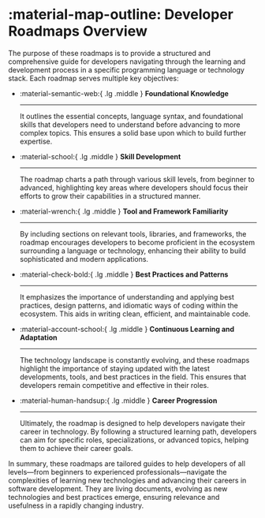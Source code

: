 # :material-map-outline: Developer Roadmaps Overview

The purpose of these roadmaps is to provide a structured and comprehensive guide for developers navigating through the learning and development process in a specific programming language or technology stack. Each roadmap serves multiple key objectives:

<div class="grid cards" markdown>

-    :material-semantic-web:{ .lg .middle } __Foundational Knowledge__

     ---

     It outlines the essential concepts, language syntax, and foundational skills that developers need to understand before advancing to more complex topics. This ensures a solid base upon which to build further expertise.

-   :material-school:{ .lg .middle } __Skill Development__

    ---

    The roadmap charts a path through various skill levels, from beginner to advanced, highlighting key areas where developers should focus their efforts to grow their capabilities in a structured manner.

-   :material-wrench:{ .lg .middle } __Tool and Framework Familiarity__

    ---

    By including sections on relevant tools, libraries, and frameworks, the roadmap encourages developers to become proficient in the ecosystem surrounding a language or technology, enhancing their ability to build sophisticated and modern applications.

-   :material-check-bold:{ .lg .middle } __Best Practices and Patterns__

    ---

    It emphasizes the importance of understanding and applying best practices, design patterns, and idiomatic ways of coding within the ecosystem. This aids in writing clean, efficient, and maintainable code.

-   :material-account-school:{ .lg .middle } __Continuous Learning and Adaptation__

    ---

    The technology landscape is constantly evolving, and these roadmaps highlight the importance of staying updated with the latest developments, tools, and best practices in the field. This ensures that developers remain competitive and effective in their roles.

-   :material-human-handsup:{ .lg .middle } __Career Progression__

    ---

    Ultimately, the roadmap is designed to help developers navigate their career in technology. By following a structured learning path, developers can aim for specific roles, specializations, or advanced topics, helping them to achieve their career goals.

</div>

In summary, these roadmaps are tailored guides to help developers of all levels—from beginners to experienced professionals—navigate the complexities of learning new technologies and advancing their careers in software development. They are living documents, evolving as new technologies and best practices emerge, ensuring relevance and usefulness in a rapidly changing industry.

